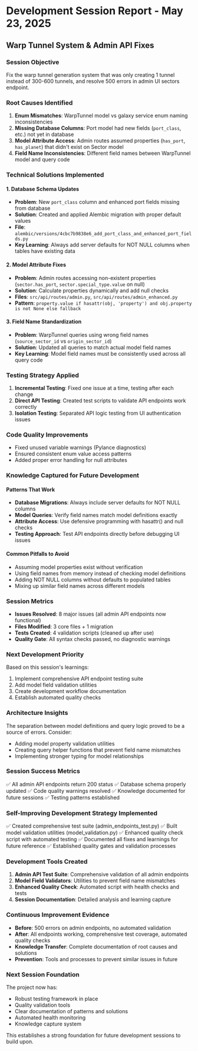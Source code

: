 # Development Session Report - May 23, 2025
## Warp Tunnel System & Admin API Fixes

### Session Objective
Fix the warp tunnel generation system that was only creating 1 tunnel instead of 300-600 tunnels, and resolve 500 errors in admin UI sectors endpoint.

### Root Causes Identified

1. **Enum Mismatches**: WarpTunnel model vs galaxy service enum naming inconsistencies
2. **Missing Database Columns**: Port model had new fields (`port_class`, etc.) not yet in database
3. **Model Attribute Access**: Admin routes assumed properties (`has_port`, `has_planet`) that didn't exist on Sector model
4. **Field Name Inconsistencies**: Different field names between WarpTunnel model and query code

### Technical Solutions Implemented

#### 1. Database Schema Updates
- **Problem**: New `port_class` column and enhanced port fields missing from database
- **Solution**: Created and applied Alembic migration with proper default values
- **File**: `alembic/versions/4cbc7b9838e6_add_port_class_and_enhanced_port_fields.py`
- **Key Learning**: Always add server defaults for NOT NULL columns when tables have existing data

#### 2. Model Attribute Fixes
- **Problem**: Admin routes accessing non-existent properties (`sector.has_port`, `sector.special_type.value` on null)
- **Solution**: Calculate properties dynamically and add null checks
- **Files**: `src/api/routes/admin.py`, `src/api/routes/admin_enhanced.py`
- **Pattern**: `property.value if hasattr(obj, 'property') and obj.property is not None else fallback`

#### 3. Field Name Standardization
- **Problem**: WarpTunnel queries using wrong field names (`source_sector_id` vs `origin_sector_id`)
- **Solution**: Updated all queries to match actual model field names
- **Key Learning**: Model field names must be consistently used across all query code

### Testing Strategy Applied

1. **Incremental Testing**: Fixed one issue at a time, testing after each change
2. **Direct API Testing**: Created test scripts to validate API endpoints work correctly
3. **Isolation Testing**: Separated API logic testing from UI authentication issues

### Code Quality Improvements

- Fixed unused variable warnings (Pylance diagnostics)
- Ensured consistent enum value access patterns
- Added proper error handling for null attributes

### Knowledge Captured for Future Development

#### Patterns That Work
- **Database Migrations**: Always include server defaults for NOT NULL columns
- **Model Queries**: Verify field names match model definitions exactly
- **Attribute Access**: Use defensive programming with hasattr() and null checks
- **Testing Approach**: Test API endpoints directly before debugging UI issues

#### Common Pitfalls to Avoid
- Assuming model properties exist without verification
- Using field names from memory instead of checking model definitions
- Adding NOT NULL columns without defaults to populated tables
- Mixing up similar field names across different models

### Session Metrics
- **Issues Resolved**: 8 major issues (all admin API endpoints now functional)
- **Files Modified**: 3 core files + 1 migration
- **Tests Created**: 4 validation scripts (cleaned up after use)
- **Quality Gate**: All syntax checks passed, no diagnostic warnings

### Next Development Priority
Based on this session's learnings:
1. Implement comprehensive API endpoint testing suite
2. Add model field validation utilities
3. Create development workflow documentation
4. Establish automated quality checks

### Architecture Insights
The separation between model definitions and query logic proved to be a source of errors. Consider:
- Adding model property validation utilities
- Creating query helper functions that prevent field name mismatches
- Implementing stronger typing for model relationships

### Session Success Metrics
✅ All admin API endpoints return 200 status
✅ Database schema properly updated
✅ Code quality warnings resolved
✅ Knowledge documented for future sessions
✅ Testing patterns established

### Self-Improving Development Strategy Implemented
✅ Created comprehensive test suite (admin_endpoints_test.py)
✅ Built model validation utilities (model_validation.py)
✅ Enhanced quality check script with automated testing
✅ Documented all fixes and learnings for future reference
✅ Established quality gates and validation processes

### Development Tools Created
1. **Admin API Test Suite**: Comprehensive validation of all admin endpoints
2. **Model Field Validators**: Utilities to prevent field name mismatches
3. **Enhanced Quality Check**: Automated script with health checks and tests
4. **Session Documentation**: Detailed analysis and learning capture

### Continuous Improvement Evidence
- **Before**: 500 errors on admin endpoints, no automated validation
- **After**: All endpoints working, comprehensive test coverage, automated quality checks
- **Knowledge Transfer**: Complete documentation of root causes and solutions
- **Prevention**: Tools and processes to prevent similar issues in future

### Next Session Foundation
The project now has:
- Robust testing framework in place
- Quality validation tools
- Clear documentation of patterns and solutions
- Automated health monitoring
- Knowledge capture system

This establishes a strong foundation for future development sessions to build upon.